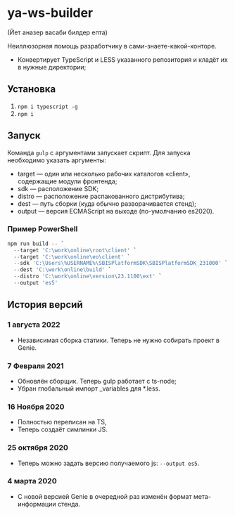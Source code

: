 # ya-ws-builder
(Йет аназер васаби билдер епта)

Неиллюзорная помощь разработчику в сами-знаете-какой-конторе.

* Конвертирует TypeScript и LESS указанного репозитория
  и кладёт их в нужные директории;
<!-- * Генерирует документацию -->

## Установка

1. `npm i typescript -g`
2. `npm i`

<!-- Set-ExecutionPolicy -Scope CurrentUser -ExecutionPolicy Unrestricted -Force; -->

## Запуск

Команда `gulp` с аргументами запускает скрипт. Для запуска необходимо
указать аргументы:

* target — один или несколько рабочих каталогов «client», содержащие модули
  фронтенда;
* sdk — расположение SDK;
* distro — расположение распакованного дистрибутива;
* dest — путь сборки (куда обычно разворачивается стенд);
* output — версия ECMAScript на выходе (по-умолчанию es2020).

### Пример PowerShell

```powershell
npm run build -- `
  --target 'C:\work\online\root\client' `
  --target 'C:\work\online\eo\client' `
  --sdk 'C:\Users\%USERNAME%\SBISPlatformSDK\SBISPlatformSDK_231000' `
  --dest 'C:\work\online\build' `
  --distro 'C:\work\online\version\23.1100\ext' `
  --output 'es5'
```

<!-- _Shell_

```sh
gulp \
  --target /srv/online/root/client \
  --target /srv/online/eo/client
``` -->

## История версий

### 1 августа 2022

* Независимая сборка статики. Теперь не нужно собирать проект в Genie.

### 7 Февраля 2021

* Обновлён сборщик. Теперь gulp работает с ts-node;
* Убран глобальный импорт _variables для *.less.

### 16 Ноября 2020

* Полностью переписан на TS,
* Теперь создаёт симлинки JS.

### 25 октября 2020

* Теперь можно задать версию получаемого js: `--output es5`.

### 4 марта 2020

* С новой версией Genie в очередной раз изменён формат мета-информации стенда.
